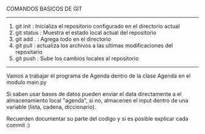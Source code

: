 COMANDOS BASICOS DE GIT

--------------------------------------------------------------------------------------

1. git init : Inicializa el repositorio  configurado en el directorio actual
2. git status : Muestra el estado local actual del repositorio
3. git add . : Agrega todo en el directorio
4. git pull : actualiza los archivos a las ultimas modificaciones del repositario
5. git push : Sube los cambios locales al repositorio

--------------------------------------------------------------------------------------

Vamos a trabajar el programa de Agenda dentro de la clase Agenda en el modulo main.py

Si saben usar bases de datos pueden enviar el data directamente a el almacenamiento local "agenda", si no, almacenen el input dentro de una variable (lista, cadena, diccionario).

Recuerden documentar su parte del codigo y si es posible explicar cada commit :)

